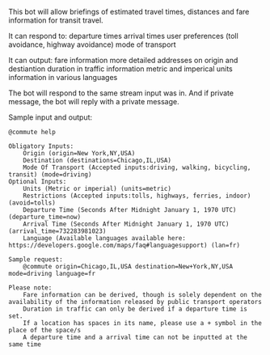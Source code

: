 This bot will allow briefings of estimated travel times,
distances and fare information for transit travel.

It can respond to:
  departure times
  arrival times
  user preferences (toll avoidance, highway avoidance)
  mode of transport

It can output:
  fare information
  more detailed addresses on origin and destiantion
  duration in traffic information
  metric and imperical units
  information in various languages

The bot will respond to the same stream input was in. And if private message, the
bot will reply with a private message.

Sample input and output:

    @commute help

    Obligatory Inputs:
        Origin (origin=New York,NY,USA)
        Destination (destinations=Chicago,IL,USA)
        Mode Of Transport (Accepted inputs:driving, walking, bicycling, transit) (mode=driving)
    Optional Inputs:
        Units (Metric or imperial) (units=metric)
        Restrictions (Accepted inputs:tolls, highways, ferries, indoor) (avoid=tolls)
        Departure Time (Seconds After Midnight January 1, 1970 UTC) (departure_time=now)
        Arrival Time (Seconds After Midnight January 1, 1970 UTC) (arrival_time=732283981023)
        Language (Available languages available here: https://developers.google.com/maps/faq#languagesupport) (lan=fr)

    Sample request:
        @commute origin=Chicago,IL,USA destination=New+York,NY,USA mode=driving language=fr

    Please note:
        Fare information can be derived, though is solely dependent on the availability of the information released by public transport operators
        Duration in traffic can only be derived if a departure time is set.
        If a location has spaces in its name, please use a + symbol in the place of the space/s
        A departure time and a arrival time can not be inputted at the same time
